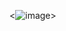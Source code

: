 <![image](https://github.com/akmj3011/kfd/assets/128561949/8371f8ae-fc67-4fa9-8e49-e49d50577e30)>


